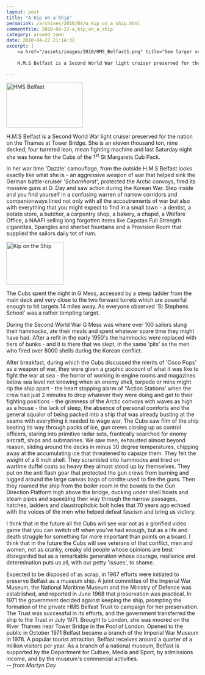 ```yaml
---
layout: post
title: "A Kip on a Ship"
permalink: /archives/2010/04/a_kip_on_a_ship.html
commentfile: 2010-04-22-a_kip_on_a_ship
category: around_town
date: 2010-04-22 21:14:32
excerpt: |
    <a href="/assets/images/2010/HMS_Belfast1.png" title="See larger version of - HMS Belfast"><img src="/assets/images/2010/HMS_Belfast1_thumb.png" width="200" height="118" alt="HMS Belfast" class="photo right" /></a>
    
    H.M.S Belfast is a Second World War light cruiser preserved for the nation on the Thames at Tower Bridge.  She is an eleven thousand ton, nine decked, four turreted lean, mean fighting machine and last Saturday night she was home for the Cubs of the 1<sup>st</sup> St Margarets Cub Pack.

---
```


<a href="/assets/images/2010/HMS_Belfast1.png" title="See larger version of - HMS Belfast"><img src="/assets/images/2010/HMS_Belfast1_thumb.png" width="200" height="118" alt="HMS Belfast" class="photo right" /></a>

H.M.S Belfast is a Second World War light cruiser preserved for the nation on the Thames at Tower Bridge. She is an eleven thousand ton, nine decked, four turreted lean, mean fighting machine and last Saturday night she was home for the Cubs of the 1<sup>st</sup> St Margarets Cub Pack.

In her war time 'Dazzle' camouflage, from the outside H.M.S Belfast looks exactly like what she is - an aggressive weapon of war that helped sink the German battle-cruiser *'Scharnhorst'*, protected the Arctic convoys, fired its massive guns at D. Day and saw action during the Korean War. Step inside and you find yourself in a confusing warren of narrow corridors and companionways lined not only with all the accoutrements of war but also with everything that you might expect to find in a small town - a dentist, a potato store, a butcher, a carpentry shop, a bakery, a chapel, a Welfare Office, a NAAFI selling long forgotten items like Capstan Full Strength cigarettes, Spangles and sherbet fountains and a Provision Room that supplied the sailors daily tot of rum.

<a href="/assets/images/2010/HMS_Belfast2.jpg" title="See larger version of - Kip on the Ship"><img src="/assets/images/2010/HMS_Belfast2_thumb.jpg" width="150" height="112" alt="Kip on the Ship" class="photo right" /></a>

The Cubs spent the night in G Mess, accessed by a steep ladder from the main deck and very close to the two forward turrets which are powerful enough to hit targets 14 miles away. As everyone observed 'St Stephens School' was a rather tempting target.

During the Second World War G Mess was where over 100 sailors slung their hammocks, ate their meals and spent whatever spare time they might have had. After a refit in the early 1950's the hammocks were replaced with tiers of bunks - and it is there that we slept, in the same 'pits' as the men who fired over 8000 shells during the Korean conflict.

After breakfast, during which the Cubs discussed the merits of 'Coco Pops' as a weapon of war, they were given a graphic account of what it was like to fight the war at sea - the horror of working in engine rooms and magazines below sea level not knowing when an enemy shell, torpedo or mine might rip the ship apart - the heart stopping alarm of "Action Stations' when the crew had just 2 minutes to drop whatever they were doing and get to their fighting positions - the grimness of the Arctic convoys with waves as high as a house - the lack of sleep, the absence of personal comforts and the general squalor of being packed into a ship that was already busting at the seams with everything it needed to wage war. The Cubs saw film of the ship beating its way through packs of ice, gun crews closing up as control officers, staring into primitive radar sets, frantically searched for enemy aircraft, ships and submarines. We saw men, exhausted almost beyond reason, sliding around the decks in minus 30 degree temperatures, chipping away at the accumulating ice that threatened to capsize them. They felt the weight of a 6 inch shell. They scrambled into hammocks and tried on wartime duffel coats so heavy they almost stood up by themselves. They put on the anti flash gear that protected the gun crews from burning and lugged around the large canvas bags of cordite used to fire the guns. Then they roamed the ship from the boiler room in the bowels to the Gun Direction Platform high above the bridge, ducking under shell hoists and steam pipes and squeezing their way through the narrow passages, hatches, ladders and claustrophobic bolt holes that 70 years ago echoed with the voices of the men who helped defeat fascism and bring us victory.

I think that in the future all the Cubs will see war not as a glorified video game that you can switch off when you've had enough, but as a life and death struggle for something far more important than points on a board. I think that in the future the Cubs will see veterans of that conflict, men and women, not as cranky, creaky old people whose opinions are best disregarded but as a remarkable generation whose courage, resilience and determination puts us all, with our petty 'issues', to shame.

<div markdown="1" class="box">
Expected to be disposed of as scrap, in 1967 efforts were initiated to preserve Belfast as a museum ship. A joint committee of the Imperial War Museum, the National Maritime Museum and the Ministry of Defence was established, and reported in June 1968 that preservation was practical. In 1971 the government decided against keeping the ship, prompting the formation of the private HMS Belfast Trust to campaign for her preservation. The Trust was successful in its efforts, and the government transferred the ship to the Trust in July 1971. Brought to London, she was moored on the River Thames near Tower Bridge in the Pool of London. Opened to the public in October 1971 Belfast became a branch of the Imperial War Museum in 1978. A popular tourist attraction, Belfast receives around a quarter of a million visitors per year. As a branch of a national museum, Belfast is supported by the Department for Culture, Media and Sport, by admissions income, and by the museum's commercial activities.

</div>
<cite>-- from Martyn Day</cite>
